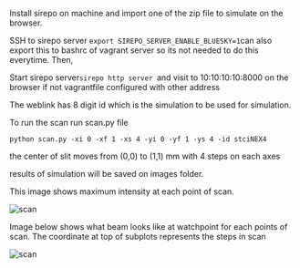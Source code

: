 Install sirepo on machine and import one of the zip file to simulate on the browser.

SSH to sirepo server
```export SIREPO_SERVER_ENABLE_BLUESKY=1```can also export this to bashrc of vagrant server so its not needed to do this everytime. Then,

Start sirepo server```sirepo http server ```and visit to 10:10:10:10:8000 on the browser if not vagrantfile configured with other address

The weblink has 8 digit id which is the simulation to be used for simulation.

To run the scan run scan.py file
```
python scan.py -xi 0 -xf 1 -xs 4 -yi 0 -yf 1 -ys 4 -id stciNEX4
```
the center of slit moves from (0,0) to (1,1) mm with 4 steps on each axes

results of simulation will be saved on images folder. 

This image shows maximum intensity at each point of scan.

![scan](./sample_image/scan.png)

Image below shows what beam looks like at watchpoint for each points of scan. The coordinate at top of subplots represents the steps in scan

![scan](./sample_image/scan_intensity.png)
